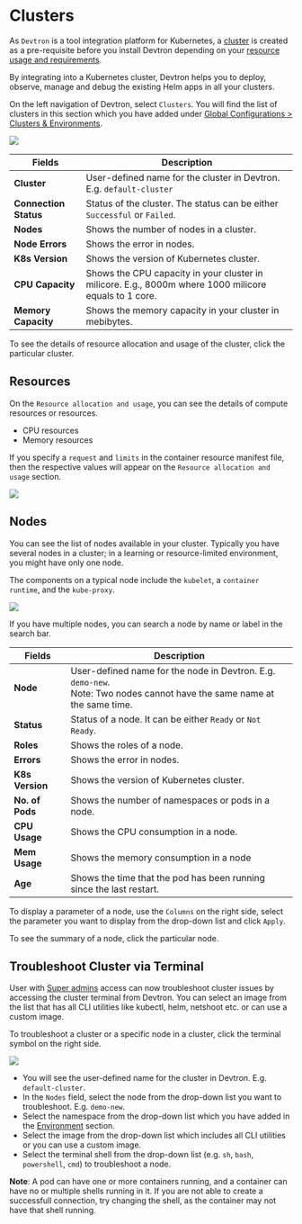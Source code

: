 # Clusters

As `Devtron` is a tool integration platform for Kubernetes, a [cluster](https://docs.devtron.ai/getting-started#create-a-kubernetes-cluster) is created as a pre-requisite before you install Devtron depending on your [resource usage and requirements](https://docs.devtron.ai/getting-started#recommended-resources).

By integrating into a Kubernetes cluster, Devtron helps you to deploy, observe, manage and debug the existing Helm apps in all your clusters.

On the left navigation of Devtron, select `Clusters`. You will find the list of clusters in this section which you have added under [Global Configurations > Clusters & Environments](https://docs.devtron.ai/global-configurations/cluster-and-environments).

![](https://devtron-public-asset.s3.us-east-2.amazonaws.com/images/clusters/clusters.jpg)


| Fields | Description |
| --- | --- |
| **Cluster** | User-defined name for the cluster in Devtron. E.g. `default-cluster` |
| **Connection Status** | Status of the cluster. The status can be either `Successful` or `Failed`. |
| **Nodes** | Shows the number of nodes in a cluster. |
| **Node Errors** | Shows the error in nodes. |
| **K8s Version** | Shows the version of Kubernetes cluster. |
| **CPU Capacity** | Shows the CPU capacity in your cluster in milicore. E.g., 8000m where 1000 milicore equals to 1 core. |
| **Memory Capacity** | Shows the memory capacity in your cluster in mebibytes. |

To see the details of resource allocation and usage of the cluster, click the particular cluster.

## Resources

On the `Resource allocation and usage`, you can see the details of compute resources or resources.

* CPU resources
* Memory resources

If you specify a `request` and `limits` in the container resource manifest file, then the respective values will appear on the `Resource allocation and usage` section.

![](https://devtron-public-asset.s3.us-east-2.amazonaws.com/images/clusters/resource.jpg)

## Nodes

You can see the list of nodes available in your cluster. Typically you have several nodes in a cluster; in a learning or resource-limited environment, you might have only one node.

The components on a typical node include the `kubelet`, a `container runtime`, and the `kube-proxy`.

![](https://devtron-public-asset.s3.us-east-2.amazonaws.com/images/clusters/nodes.jpg)

If you have multiple nodes, you can search a node by name or label in the search bar.

| Fields | Description |
| --- | --- |
| **Node** | User-defined name for the node in Devtron. E.g. `demo-new`.<br>Note: Two nodes cannot have the same name at the same time.</br> |
| **Status** | Status of a node. It can be either `Ready` or `Not Ready`. |
| **Roles** | Shows the roles of a node. |
| **Errors** | Shows the error in nodes. |
| **K8s Version** | Shows the version of Kubernetes cluster. |
| **No. of Pods** | Shows the number of namespaces or pods in a node. |
| **CPU Usage** | Shows the CPU consumption in a node. |
| **Mem Usage** | Shows the memory consumption in a node |
| **Age** | Shows the time that the pod has been running since the last restart. |

To display a parameter of a node, use the `Columns` on the right side, select the parameter you want to display from the drop-down list and click `Apply`.

To see the summary of a node, click the particular node.

## Troubleshoot Cluster via Terminal

User with [Super admins](https://docs.devtron.ai/global-configurations/authorization/user-access#assign-super-admin-permissions) access can now troubleshoot cluster issues by accessing the cluster terminal from Devtron. You can select an image from the list that has all CLI utilities like kubectl, helm, netshoot etc. or can use a custom image.

To troubleshoot a cluster or a specific node in a cluster, click the terminal symbol on the right side.

![](https://devtron-public-asset.s3.us-east-2.amazonaws.com/images/clusters/cluster-terminal-access.jpg)

* You will see the user-defined name for the cluster in Devtron. E.g. `default-cluster`.
* In the `Nodes` field, select the node from the drop-down list you want to troubleshoot. E.g. `demo-new`.
* Select the namespace from the drop-down list which you have added in the [Environment](https://docs.devtron.ai/global-configurations/cluster-and-environments#add-environment) section.
* Select the image from the drop-down list which includes all CLI utilities or you can use a custom image.
* Select the terminal shell from the drop-down list (e.g. `sh`, `bash`, `powershell`, `cmd`) to troubleshoot a node.


 **Note**: A pod can have one or more containers running, and a container can have no or multiple shells running in it. If you are not able to create a successfull connection, try changing the shell, as the container may not have that shell running.


